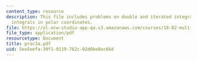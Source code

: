 ```yaml
---
content_type: resource
description: This file includes problems on double and iterated integrals, double
  integrals in polar coordinates.
file: https://ol-ocw-studio-app-qa.s3.amazonaws.com/courses/18-02-multivariable-calculus-spring-2006/5ee5eefa39f19119762c02d0be8ac66d_prac3a.pdf
file_type: application/pdf
resourcetype: Document
title: prac3a.pdf
uid: 5ee5eefa-39f1-9119-762c-02d0be8ac66d
---
```

